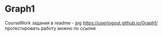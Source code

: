 # Graph1
CourseWork
задания в readme - jpg
https://userlogout.github.io/Graph1/
протестировать работу можно по ссылке
